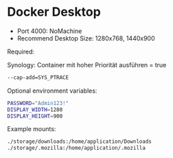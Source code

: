 # Docker Desktop

* Port 4000: NoMachine
* Recommend Desktop Size: 1280x768, 1440x900

Required:

Synology: Container mit hoher Priorität ausführen = true

```bash
--cap-add=SYS_PTRACE
```

Optional environment variables:

```bash
PASSWORD="Admin123!"
DISPLAY_WIDTH=1280
DISPLAY_HEIGHT=900
```

Example mounts:

```bash
./storage/downloads:/home/application/Downloads
./storage/.mozilla:/home/application/.mozilla
```
